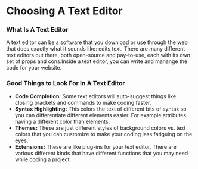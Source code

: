 # Choosing A Text Editor
### What Is A Text Editor
A text editor can be a software that you download or use through the web that does exactly what it sounds like: edits text. There are many different text editors out there, both open-source and pay-to-use, each with its own set of props and cons.Inside a text editor, you can write and manange the code for your website. 
### Good Things to Look For In A Text Editor
- **Code Completion:** Some text editors will auto-suggest things like closing brackets and commands to make coding faster.
- **Syntax Highlighting:** This colors the text of different bits of syntax so you can differentiate different elements easier. For example attributes having a different color than elements.
- **Themes:** These are just different styles of background colors vs. text colors that you can customize to make your coding less fatiguing on the eyes.
- **Extensions:** These are like plug-ins for your text editor. There are various different kinds that have different functions that you may need while coding a project.
